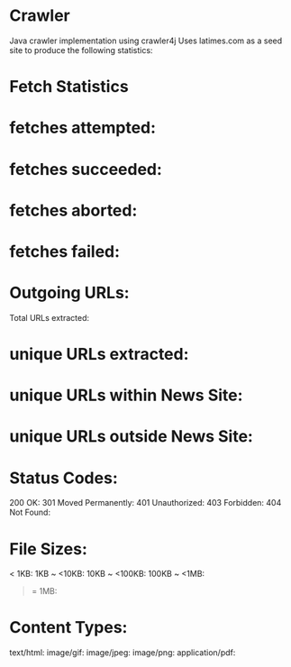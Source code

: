 # Crawler
Java crawler implementation using crawler4j
Uses latimes.com as a seed site to produce the following statistics:

Fetch Statistics
================
# fetches attempted:
# fetches succeeded:
# fetches aborted:
# fetches failed:

Outgoing URLs:
==============
Total URLs extracted:
# unique URLs extracted:
# unique URLs within News Site:
# unique URLs outside News Site:

Status Codes:
=============
200 OK:
301 Moved Permanently:
401 Unauthorized:
403 Forbidden:
404 Not Found:

File Sizes:
===========
< 1KB:
1KB ~ <10KB:
10KB ~ <100KB:
100KB ~ <1MB:
>= 1MB:

Content Types:
==============
text/html:
image/gif:
image/jpeg:
image/png:
application/pdf:
